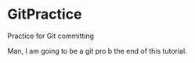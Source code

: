 # GitPractice
Practice for Git committing


Man, I am going to be a git pro b the end of this tutorial. 